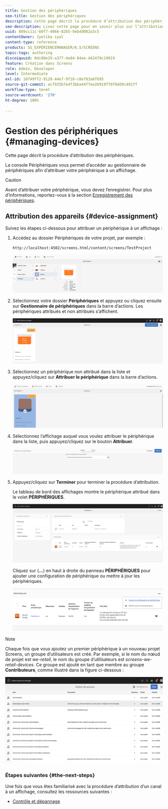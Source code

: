 ```yaml
---
title: Gestion des périphériques
seo-title: Gestion des périphériques
description: Cette page décrit la procédure d’attribution des périphériques.
seo-description: Lisez cette page pour en savoir plus sur l’attribution des périphériques. La console Périphériques vous permet d’accéder au gestionnaire de périphériques afin d’attribuer votre périphérique à un affichage.
uuid: 889cc11c-60f7-4966-82b5-9ebdd082a3c5
contentOwner: Jyotika syal
content-type: reference
products: SG_EXPERIENCEMANAGER/6.5/SCREENS
topic-tags: authoring
discoiquuid: 8dc08e29-a377-4e84-84ee-442470c19019
feature: Création dans Screens
role: Admin, Developer
level: Intermediate
exl-id: 10749ff2-9128-44e7-9f10-c8e783a6f695
source-git-commit: acf925b7e4f3bba44ffee26919f7078dd9c491ff
workflow-type: tm+mt
source-wordcount: '270'
ht-degree: 100%

---
```


# Gestion des périphériques {#managing-devices}

Cette page décrit la procédure d’attribution des périphériques.

La console Périphériques vous permet d’accéder au gestionnaire de périphériques afin d’attribuer votre périphérique à un affichage.

>[!CAUTION]
>
>Avant d’attribuer votre périphérique, vous devez l’enregistrer. Pour plus d’informations, reportez-vous à la section [Enregistrement des périphériques](device-registration.md).

## Attribution des appareils {#device-assignment}

Suivez les étapes ci-dessous pour attribuer un périphérique à un affichage :

1. Accédez au dossier Périphériques de votre projet, par exemple :

   `http://localhost:4502/screens.html/content/screens/TestProject`

   ![chlimage_1-32](assets/chlimage_1-32.png)

1. Sélectionnez votre dossier **Périphériques** et appuyez ou cliquez ensuite sur **Gestionnaire de périphériques** dans la barre d’actions. Les périphériques attribués et non attribués s’affichent.

   ![chlimage_1-33](assets/chlimage_1-33.png)

1. Sélectionnez un périphérique non attribué dans la liste et appuyez/cliquez sur **Attribuer le périphérique** dans la barre d’actions.

   ![chlimage_1-34](assets/chlimage_1-34.png)

1. Sélectionnez l’affichage auquel vous voulez attribuer le périphérique dans la liste, puis appuyez/cliquez sur le bouton **Attribuer**.

   ![chlimage_1-35](assets/chlimage_1-35.png)

1. Appuyez/cliquez sur **Terminer** pour terminer la procédure d’attribution.


   Le tableau de bord des affichages montre le périphérique attribué dans le volet **PÉRIPHÉRIQUES**.

   ![chlimage_1-37](assets/chlimage_1-37.png)

   Cliquez sur (**...**) en haut à droite du panneau **PÉRIPHÉRIQUES** pour ajouter une configuration de périphérique ou mettre à jour les périphériques.

   ![chlimage_1-38](assets/chlimage_1-38.png)

>[!NOTE]
>
>Chaque fois que vous ajoutez un premier périphérique à un nouveau projet Screens, un groupe d’utilisateurs est créé.
>Par exemple, si le nom du nœud de projet est *we-retail*, le nom du groupe d’utilisateurs est *screens-we-retail-devices*.
>Ce groupe est ajouté en tant que membre au groupe **Contributeurs**, comme illustré dans la figure ci-dessous :

![chlimage_1-39](assets/chlimage_1-39.png)

### Étapes suivantes {#the-next-steps}

Une fois que vous êtes familiarisé avec la procédure d’attribution d’un canal à un affichage, consultez les ressources suivantes :

* [Contrôle et dépannage](monitoring-screens.md)
